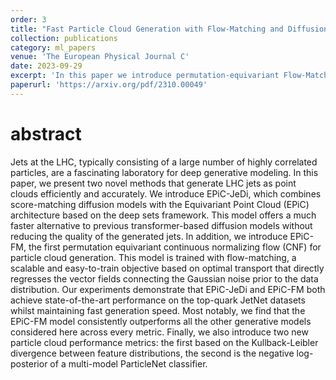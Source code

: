 ```yaml
---
order: 3
title: "Fast Particle Cloud Generation with Flow-Matching and Diffusion"
collection: publications
category: ml_papers
venue: 'The European Physical Journal C'  
date: 2023-09-29
excerpt: 'In this paper we introduce permutation-equivariant Flow-Matching and Diffusion models for particle-cloud generation based on the EPIC architecture, a variant of deep-sets. We find that he proposed architecture achieves state-of-the-art results that match in performance the much heavier transformer-based arthcitectures whilst maintaining a much faster generation speed.'
paperurl: 'https://arxiv.org/pdf/2310.00049'
---
```


abstract
===
Jets at the LHC, typically consisting of a large
number of highly correlated particles, are a fascinating
laboratory for deep generative modeling. In this paper,
we present two novel methods that generate LHC jets
as point clouds efficiently and accurately. We introduce
EPiC-JeDi, which combines score-matching diffusion
models with the Equivariant Point Cloud (EPiC) architecture based on the deep sets framework. This model offers a much faster alternative to previous transformer-based
diffusion models without reducing the quality of the generated jets. In addition, we introduce EPiC-FM, the first permutation equivariant continuous normalizing flow
(CNF) for particle cloud generation. This model is trained
with flow-matching, a scalable and easy-to-train objective
based on optimal transport that directly regresses the
vector fields connecting the Gaussian noise prior to the
data distribution. Our experiments demonstrate that
EPiC-JeDi and EPiC-FM both achieve state-of-the-art
performance on the top-quark JetNet datasets whilst
maintaining fast generation speed. Most notably, we find
that the EPiC-FM model consistently outperforms all the
other generative models considered here across every
metric. Finally, we also introduce two new particle cloud
performance metrics: the first based on the Kullback-Leibler divergence between feature distributions, the second is the negative log-posterior of a multi-model
ParticleNet classifier.